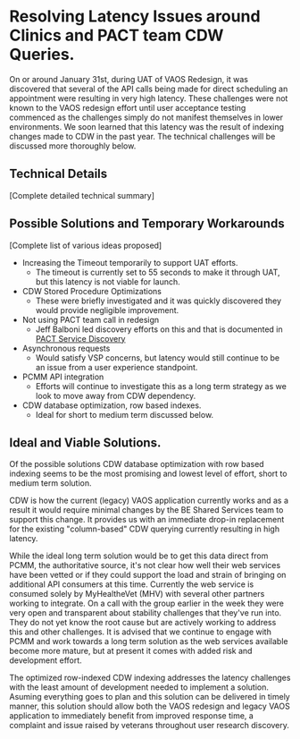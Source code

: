 # Resolving Latency Issues around Clinics and PACT team CDW Queries.

On or around January 31st, during UAT of VAOS Redesign, it was discovered that several of the API calls being made for direct scheduling an appointment were resulting in very high latency. These challenges were not known to the VAOS redesign effort until user acceptance testing commenced as the challenges simply do not manifest themselves in lower environments. We soon learned that this latency was the result of indexing changes made to CDW in the past year. The technical challenges will be discussed more thoroughly below.

## Technical Details

[Complete detailed technical summary]

## Possible Solutions and Temporary Workarounds

[Complete list of various ideas proposed]

* Increasing the Timeout temporarily to support UAT efforts.
  - The timeout is currently set to 55 seconds to make it through UAT, but this latency is not viable for launch.
* CDW Stored Procedure Optimizations
  - These were briefly investigated and it was quickly discovered they would provide negligible improvement.
* Not using PACT team call in redesign
  - Jeff Balboni led discovery efforts on this and that is documented in [PACT Service Discovery](https://github.com/department-of-veterans-affairs/va.gov-team/blob/master/products/health-care/appointments/va-online-scheduling/engineering/pact_service_discovery.md)
* Asynchronous requests
  - Would satisfy VSP concerns, but latency would still continue to be an issue from a user experience standpoint.
* PCMM API integration
  - Efforts will continue to investigate this as a long term strategy as we look to move away from CDW dependency.
* CDW database optimization, row based indexes.
  - Ideal for short to medium term discussed below.

## Ideal and Viable Solutions.

Of the possible solutions CDW database optimization with row based indexing seems to be the most promising and lowest level of effort, short to medium term solution.

CDW is how the current (legacy) VAOS application currently works and as a result it would require minimal changes by the BE Shared Services team to support this change. It provides us with an immediate drop-in replacement for the existing "column-based" CDW querying currently resulting in high latency.

While the ideal long term solution would be to get this data direct from PCMM, the authoritative source, it's not clear how well their web services have been vetted or if they could support the load and strain of bringing on additional API consumers at this time. Currently the web service is consumed solely by MyHealtheVet (MHV) with several other partners working to integrate. On a call with the group earlier in the week they were very open and transparent about stability challenges that they've run into. They do not yet know the root cause but are actively working to address this and other challenges. It is advised that we continue to engage with PCMM and work towards a long term solution as the web services available become more mature, but at present it comes with added risk and development effort. 

The optimized row-indexed CDW indexing addresses the latency challenges with the least amount of development needed to implement a solution. Asuming everything goes to plan and this solution can be delivered in timely manner, this solution should allow both the VAOS redesign and legacy VAOS application to immediately benefit from improved response time, a complaint and issue raised by veterans throughout user research discovery.
